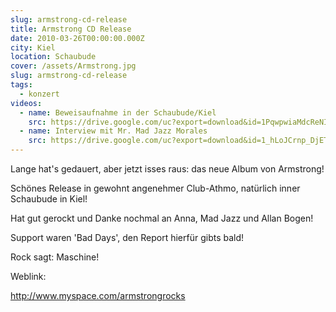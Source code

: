 ```yaml
---
slug: armstrong-cd-release
title: Armstrong CD Release
date: 2010-03-26T00:00:00.000Z
city: Kiel
location: Schaubude
cover: /assets/Armstrong.jpg
slug: armstrong-cd-release
tags:
  - konzert
videos:
  - name: Beweisaufnahme in der Schaubude/Kiel
    src: https://drive.google.com/uc?export=download&id=1PqwpwiaMdcReNIdh3L2RH-JUJjh5l5va
  - name: Interview mit Mr. Mad Jazz Morales
    src: https://drive.google.com/uc?export=download&id=1_hLoJCrnp_DjETyUPDxI6jShIKsvZQRz
---
```

Lange hat's gedauert, aber jetzt isses raus: das neue Album von Armstrong!

Schönes Release in gewohnt angenehmer Club-Athmo, natürlich inner Schaubude in Kiel!

Hat gut gerockt und Danke nochmal an Anna, Mad Jazz und Allan Bogen!

Support waren 'Bad Days', den Report hierfür gibts bald!

Rock sagt: Maschine!

Weblink: 

http://www.myspace.com/armstrongrocks